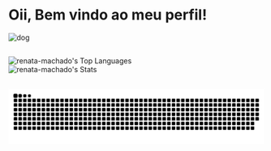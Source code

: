 # Oii, Bem vindo ao meu perfil!
![dog]("YzAc.gif")


##

![renata-machado's Top Languages](https://github-readme-stats.vercel.app/api/top-langs/?username=renata-machado&theme=jolly&show_icons=true&hide_border=false&layout=compact)<br>
![renata-machado's Stats](https://github-readme-stats.vercel.app/api?username=renata-machado&theme=jolly&show_icons=true&hide_border=false&count_private=true) 
##
<!--
**renata-machado/renata-machado** is a ✨ _special_ ✨ repository because its `README.md` (this file) appears on your GitHub profile.

Here are some ideas to get you started:

- 🔭 I’m currently working on ...
- 🌱 I’m currently learning ...
- 👯 I’m looking to collaborate on ...
- 🤔 I’m looking for help with ...
- 💬 Ask me about ...
- 📫 How to reach me: ...
- 😄 Pronouns: ...
- ⚡ Fun fact: ...
-->
<picture>
  <source media="(prefers-color-scheme: dark)" srcset="https://raw.githubusercontent.com/renata-machado/renata-machado/output/github-contribution-grid-snake-dark.svg">
  <source media="(prefers-color-scheme: light)" srcset="https://raw.githubusercontent.com/renata-machado/renata-machado/output/github-contribution-grid-snake.svg">
  <img alt="github contribution grid snake animation" src="https://raw.githubusercontent.com/renata-machado/renata-machado/output/github-contribution-grid-snake.svg">
</picture>
